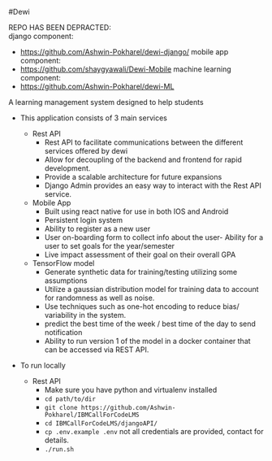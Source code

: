 #Dewi

REPO HAS BEEN DEPRACTED:     
django component:
-   https://github.com/Ashwin-Pokharel/dewi-django/
mobile app component:
-   https://github.com/shaygyawali/Dewi-Mobile
machine learning component:
-   https://github.com/Ashwin-Pokharel/dewi-ML


A learning management system designed to help students

- This application consists of 3 main services
    - Rest API
        - Rest API to facilitate communications between the different services offered by dewi
        - Allow for decoupling of the backend and frontend for rapid development. 
        - Provide a scalable architecture for future expansions
        - Django Admin provides an easy way to interact with the Rest API service. 
    - Mobile App
        - Built using react native for use in both IOS and Android
        - Persistent login system
        - Ability to register as a new user
        - User on-boarding form to collect info about the user-
        Ability for a user to set goals for the year/semester
        - Live impact assessment of their goal on their overall GPA
    - TensorFlow model
        - Generate synthetic data for training/testing  utilizing some assumptions
        - Utilize a gaussian distribution model for training data to account for randomness as well as noise. 
        - Use techniques such as one-hot encoding to reduce bias/ variability in the system. 
        - predict the best time of the week / best time of the day to send notification
        - Ability to run version 1 of the model in a docker container that can be accessed via REST API.


- To run locally
    - Rest API
        - Make sure you have python and virtualenv installed
        - `cd path/to/dir`
        - `git clone https://github.com/Ashwin-Pokharel/IBMCallForCodeLMS`
        - `cd IBMCallForCodeLMS/djangoAPI/`
        - `cp .env.example .env` not all credentials are provided, contact for details.
        - `./run.sh`
